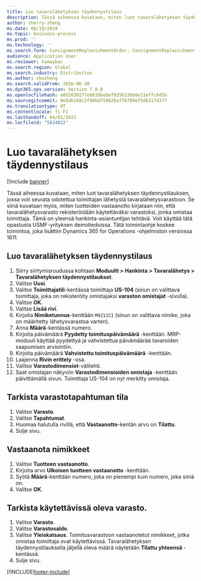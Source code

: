 ```yaml
---
title: Luo tavaralähetyksen täydennystilaus
description: Tässä aiheessa kuvataan, miten luot tavaralähetyksen täydennystilauksen, jossa voit seurata odotettua toimittajan lähetystä tavaralähetysvarastoon.
author: sherry-zheng
ms.date: 08/19/2019
ms.topic: business-process
ms.prod: ''
ms.technology: ''
ms.search.form: ConsignmentReplenishmentOrder, ConsignmentReplenishmentOrderCreate, InventTrans, ConsignmentDraftReplenishmentOrderJournal, InventOnhandMovement, InventOnhandItem, InventItemIdLookupSimple, ConsignmentProductReceiptJournal, ConsignmentReplenishmentOrderLineQuantity
audience: Application User
ms.reviewer: kamaybac
ms.search.region: Global
ms.search.industry: Distribution
ms.author: chuzheng
ms.search.validFrom: 2016-06-30
ms.dyn365.ops.version: Version 7.0.0
ms.openlocfilehash: a0d2030277e0810bebef9356136b0e11effc6d5b
ms.sourcegitcommit: 0e8db169c3f90bd750826af76709ef5d621fd377
ms.translationtype: HT
ms.contentlocale: fi-FI
ms.lasthandoff: 04/01/2021
ms.locfileid: "5834022"
---
```

# <a name="create-a-consignment-replenishment-order"></a>Luo tavaralähetyksen täydennystilaus

[!include [banner](../../includes/banner.md)]

Tässä aiheessa kuvataan, miten luot tavaralähetyksen täydennystilauksen, jossa voit seurata odotettua toimittajan lähetystä tavaralähetysvarastoon. Se siinä kuvataan myös, miten tuotteiden vastaanotto kirjataan niin, että tavaralähetysvarasto rekisteröidään käytettäväksi varastoksi, jonka omistaa toimittaja. Tämä on yleensä hankinta-asiantuntijan tehtävä. Voit käyttää tätä opastusta USMF-yrityksen demotiedoissa. Tätä toimintaohje koskee toimintoa, joka lisättiin Dynamics 365 for Operations -ohjelmiston versiossa 1611.

## <a name="create-a-consignment-replenishment-order"></a>Luo tavaralähetyksen täydennystilaus
1. Siirry siirtymisruudussa kohtaan **Moduulit > Hankinta > Tavaralähetys > Tavaralähetyksen täydennystilaukset**.
2. Valitse **Uusi**.
3. Valitse **Toimittajatili**-kentässä toimittaja **US-104** (sinun on valittava toimittaja, joka on rekisteröity omistajaksi **varaston omistajat** -sivulla). 
4. Valitse **OK**.
5. Valitse **Lisää rivi**.
6. Kirjoita **Nimiketunnus**-kenttään `M9211CI` (sinun on valittava nimike, joka on määritetty lähetysvarastoa varten).
7. Anna **Määrä**-kentässä numero.
8. Kirjoita päivämäärä **Pyydetty toimituspäivämäärä** -kenttään. MRP-moduuli käyttää pyydettyä ja vahvistettua päivämäärää tavaroiden saapumisen arviointiin.  
9. Kirjoita päivämäärä **Vahvistettu toimituspäivämäärä** -kenttään.
10. Laajenna **Rivin erittely** -osa.
11. Valitse **Varastodimensiot**-välilehti.
12. Saat omistajan näkyviin **Varastodimensioiden omistaja** -kenttään päivittämällä sivun. Toimittaja US-104 on nyt merkitty omistaja.  

## <a name="check-the-inventory-transaction-status"></a>Tarkista varastotapahtuman tila
1. Valitse **Varasto**.
2. Valitse **Tapahtumat**.
3. Huomaa halutulla rivillä, että **Vastaanotto**-kentän arvo on **Tilattu**.  
4. Sulje sivu.

## <a name="receive-items"></a>Vastaanota nimikkeet
1. Valitse **Tuotteen vastaanotto**.
2. Kirjoita arvo **Ulkoisen tuotteen vastaanotto** -kenttään.
3. Syötä **Määrä**-kenttään numero, joka on pienempi kuin numero, joka siinä on. 
4. Valitse **OK**.

## <a name="check-the-on-hand-inventory"></a>Tarkista käytettävissä oleva varasto.
1. Valitse **Varasto**.
2. Valitse **Varastosaldo**.
3. Valitse **Yleiskatsaus**. Toimitusvarastoon vastaanotetut nimikkeet, jotka omistaa toimittaja ovat käytettävissä. Tavaralähetyksen täydennystilauksella jäljellä oleva määrä näytetään **Tilattu yhteensä** -kentässä.  
4. Sulje sivu.



[!INCLUDE[footer-include](../../../includes/footer-banner.md)]